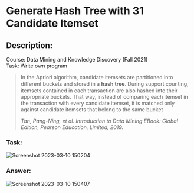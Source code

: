 # Generate Hash Tree with 31 Candidate Itemset
## Description:
Course: Data Mining and Knowledge Discovery (Fall 2021) <br />
Task: Write own program

> In the Apriori algorithm, candidate itemsets are partitioned into diﬀerent buckets and stored in a **hash tree**. During support counting, itemsets contained in each transaction are also hashed into their appropriate buckets. That way, instead of comparing each itemset in the transaction with every candidate itemset, it is matched only against candidate itemsets that belong to the same bucket
> 
> *Tan, Pang-Ning, et al. Introduction to Data Mining EBook: Global Edition, Pearson Education, Limited, 2019.*


### Task:
![Screenshot 2023-03-10 150204](https://user-images.githubusercontent.com/101310529/224252064-821d72ad-3e40-4554-ba24-ef87ac963e40.png)


### Answer:
![Screenshot 2023-03-10 150407](https://user-images.githubusercontent.com/101310529/224252085-9090eac5-0e90-4630-adfa-47dafa175c55.png)

